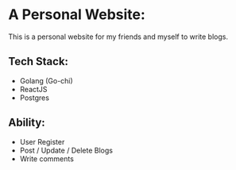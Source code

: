 # A Personal Website:
This is a personal website for my friends and myself to write blogs.

## Tech Stack:
- Golang (Go-chi)
- ReactJS
- Postgres

## Ability:
- User Register
- Post / Update / Delete Blogs
- Write comments
